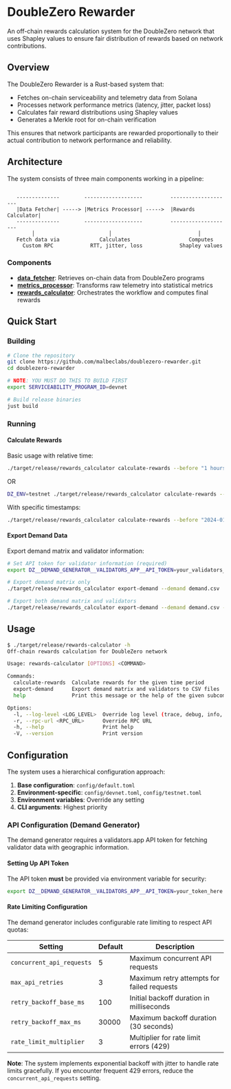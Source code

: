 # DoubleZero Rewarder

An off-chain rewards calculation system for the DoubleZero network that uses Shapley values to ensure fair distribution of rewards based on network contributions.

## Overview

The DoubleZero Rewarder is a Rust-based system that:

- Fetches on-chain serviceability and telemetry data from Solana
- Processes network performance metrics (latency, jitter, packet loss)
- Calculates fair reward distributions using Shapley values
- Generates a Merkle root for on-chain verification

This ensures that network participants are rewarded proportionally to their actual contribution to network performance and reliability.

## Architecture

The system consists of three main components working in a pipeline:

```

   --------------        -------------------         --------------------
   |Data Fetcher| -----> |Metrics Processor| ----->  |Rewards Calculator|
   --------------        -------------------         --------------------
        │                        │                            │
   Fetch data via             Calculates                   Computes
     Custom RPC            RTT, jitter, loss            Shapley values
```

### Components

- **[data_fetcher](./data_fetcher/README.md)**: Retrieves on-chain data from DoubleZero programs
- **[metrics_processor](./metrics_processor/README.md)**: Transforms raw telemetry into statistical metrics
- **[rewards_calculator](./rewards_calculator/README.md)**: Orchestrates the workflow and computes final rewards

## Quick Start

### Building

```bash
# Clone the repository
git clone https://github.com/malbeclabs/doublezero-rewarder.git
cd doublezero-rewarder

# NOTE: YOU MUST DO THIS TO BUILD FIRST
export SERVICEABILITY_PROGRAM_ID=devnet

# Build release binaries
just build
```

### Running

#### Calculate Rewards

Basic usage with relative time:

```bash
./target/release/rewards_calculator calculate-rewards --before "1 hours ago" --after "49 hours ago"
```

OR

```bash
DZ_ENV=testnet ./target/release/rewards_calculator calculate-rewards --before "1 hours ago" --after "49 hours ago"
```

With specific timestamps:

```bash
./target/release/rewards_calculator calculate-rewards --before "2024-01-15T10:00:00Z" --after "2024-01-15T08:00:00Z"
```

#### Export Demand Data

Export demand matrix and validator information:

```bash
# Set API token for validator information (required)
export DZ__DEMAND_GENERATOR__VALIDATORS_APP__API_TOKEN=your_validators_app_token_here

# Export demand matrix only
./target/release/rewards_calculator export-demand --demand demand.csv

# Export both demand matrix and validators
./target/release/rewards_calculator export-demand --demand demand.csv --validators validators.csv
```

## Usage

```bash
$ ./target/release/rewards-calculator -h
Off-chain rewards calculation for DoubleZero network

Usage: rewards-calculator [OPTIONS] <COMMAND>

Commands:
  calculate-rewards  Calculate rewards for the given time period
  export-demand      Export demand matrix and validators to CSV files
  help               Print this message or the help of the given subcommand(s)

Options:
  -l, --log-level <LOG_LEVEL>  Override log level (trace, debug, info, warn, error)
  -r, --rpc-url <RPC_URL>      Override RPC URL
  -h, --help                   Print help
  -V, --version                Print version
```

## Configuration

The system uses a hierarchical configuration approach:

1. **Base configuration**: `config/default.toml`
2. **Environment-specific**: `config/devnet.toml`, `config/testnet.toml`
3. **Environment variables**: Override any setting
4. **CLI arguments**: Highest priority

### API Configuration (Demand Generator)

The demand generator requires a validators.app API token for fetching validator data with geographic information.

#### Setting Up API Token

The API token **must** be provided via environment variable for security:

```bash
export DZ__DEMAND_GENERATOR__VALIDATORS_APP__API_TOKEN=your_token_here
```

#### Rate Limiting Configuration

The demand generator includes configurable rate limiting to respect API quotas:

| Setting                   | Default | Description                                |
| ------------------------- | ------- | ------------------------------------------ |
| `concurrent_api_requests` | 5       | Maximum concurrent API requests            |
| `max_api_retries`         | 3       | Maximum retry attempts for failed requests |
| `retry_backoff_base_ms`   | 100     | Initial backoff duration in milliseconds   |
| `retry_backoff_max_ms`    | 30000   | Maximum backoff duration (30 seconds)      |
| `rate_limit_multiplier`   | 3       | Multiplier for rate limit errors (429)     |

**Note**: The system implements exponential backoff with jitter to handle rate limits gracefully. If you encounter frequent 429 errors, reduce the `concurrent_api_requests` setting.
